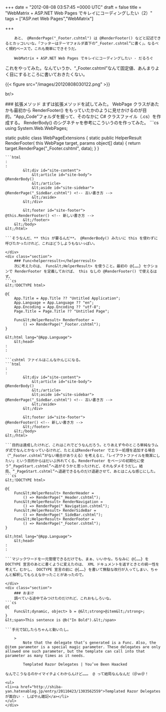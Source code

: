 
+++
date = "2012-08-08 03:57:45 +0000 UTC"
draft = false
title = "WebMatrix + ASP.NET Web Pages でキレイにコーディングしたい（2）"
tags = ["ASP.net Web Pages","WebMatrix"]

+++
>
        あと、 @RenderPage("_Footer.cshtml") は @RenderFooter() などと記述できるとカッコいいな。「フッターはテーマフォルダ直下の“_Footer.cshtml”に書く」。なるべく規約ベースで。これも簡単にできそうだ。

        WebMatrix + ASP.NET Web Pages でキレイにコーディングしたい - だるろぐ
    
これをやってみた。なんていうか、“_Footer.cshtml”なんて固定値、あんまりよく目にするところに書いておきたくない。

{{< figure src="/images/20120808030122.png"  >}}

br/>


<div class="section">
    ### 拡張メソッド
    まずは拡張メソッドを試してみた。 WebPage クラスがあたかも最初から RenderFooter() をもっていたかのように見せかけるのが目的。“App_Code”フォルダを掘って、そのなかに C# クラスファイル（.cs）を作成する。 RenderBody() のシグネチャを参考にこういうのを作ってみた。
```cs
using System.Web.WebPages;

static public class WebPageExtensions
{
    static public HelperResult RenderFooter(
        this WebPage target, params object[] data)
    {
        return target.RenderPage("_Footer.cshtml", data);
    }
}

```すると、 cshtml ファイルで @this.RenderFooter() という感じで呼べる。
```html
:
:
        &lt;div id="site-content">
            &lt;article id="site-body">
@RenderBody()
            &lt;/article>
            &lt;aside id="site-sidebar">
@RenderPage("_SideBar.cshtml") <!-- 古い書き方 -->
            &lt;/aside>
        &lt;/div>

        &lt;footer id="site-footer">
@this.RenderFooter() <!-- 新しい書き方 -->
        &lt;/footer>
    &lt;/body>
&lt;/html>

```そうなんだ、** this が要るんだ**。 @RenderBody() みたいに this を使わずに呼びたかったけれど、これはどうしようもないっぽい。

</div>
<div class="section">
    ### Func<helperresult></helperresult>
    次に考えたのは、 Func&lt;HelperResult> を使うこと。最初の @{……} セクションで RenderFooter を定義しておけば、 this なしの @RenderFooter() で使えるはず。
```cs
&lt;!DOCTYPE html>

@{
    App.Title = App.Title ?? "Untitled Application";
    App.Language = App.Language ?? "en";
    App.Encoding = App.Encoding ?? "utf-8";
    Page.Title = Page.Title ?? "Untitled Page";

    Func&lt;HelperResult> RenderFooter =
        () => RenderPage("_Footer.cshtml");
}

&lt;html lang="@App.Language">
    &lt;head>
:
:

```cshtml ファイルはこんなかんじになる。
```html
:
:
        &lt;div id="site-content">
            &lt;article id="site-body">
@RenderBody()
            &lt;/article>
            &lt;aside id="site-sidebar">
@RenderPage("_SideBar.cshtml") <!-- 古い書き方 -->
            &lt;/aside>
        &lt;/div>

        &lt;footer id="site-footer">
@RenderFooter() <!-- 新しい書き方 -->
        &lt;/footer>
    &lt;/body>
&lt;/html>

```目的は達成したけれど、これはこれでどうなんだろう。とりあえず今のところ単純なラムダ式でなんとかなっているけれど、たとえばRenderFooter でエラー処理を追加する場合（“_Footer.cshtml”がない場合がありえる）を考えると、「レイアウトファイルを簡潔にしたい」という目的からはだいぶ外れてくる。RenderFooter をページの初期化に使う“_PageStart.cshtml”へ逃がそうかと思ったけれど、それもダメそうだし。結局、“_PageStart.cshtml”へ退避できるものだけ退避させて、あとはこんな感じにした。
```cs
&lt;!DOCTYPE html>

@{
    Func&lt;HelperResult> RenderHeader =
        () => RenderPage("_Header.cshtml");
    Func&lt;HelperResult> RenderNavigation =
        () => RenderPage("_Navigation.cshtml");
    Func&lt;HelperResult> RenderSideBar =
        () => RenderPage("_SideBar.cshtml");
    Func&lt;HelperResult> RenderFooter =
        () => RenderPage("_Footer.cshtml");
}

&lt;html lang="@App.Language">
    &lt;head>
:
:

```マジックワードを一元管理できるだけでも、まぁ、いいかな。ちなみに @{……} を DOCTYPE 宣言のあとに書くように変えたのは、 XML ドキュメントを返すときとの統一性を考えて。むかし、 DOCTYPE 宣言の前に @{……} を書いて無駄な改行が入ってしまい、ちゃんと解釈してもらえなかったことがあったので。

</div>
<div class="section">
    ### おまけ
    調べている途中でみつけたのだけれど、これおもしろいな。
```cs
@{
    Func&lt;dynamic, object> b = @&lt;strong>@item&lt;/strong>;
}
&lt;span>This sentence is @b("In Bold").&lt;/span>

```手元で試したらちゃんと動いたし。

    >
        Note that the delegate that’s generated is a Func. Also, the @item parameter is a special magic parameter. These delegates are only allowed one such parameter, but the template can call into that parameter as many times as it needs.

        Templated Razor Delegates | You’ve Been Haacked
    
なんでこうなるのかイマイチよくわからんけど……。 @ って結局なんなんだ（＠ｗ＠！

<ul>
<li><a href="http://shiba-yan.hatenablog.jp/entry/20110423/1303562559">Templated Razor Delegates が面白い - しばやん雑記</a></li>
</ul>
</div>

